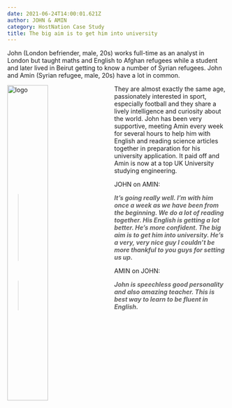 ```yaml
---
date: 2021-06-24T14:00:01.621Z
author: JOHN & AMIN
category: HostNation Case Study
title: The big aim is to get him into university
---
```

John (London befriender, male, 20s) works full-time as an analyst in London but taught maths and English to Afghan refugees while a student and later lived in Beirut getting to know a number of Syrian refugees. John and Amin (Syrian refugee, male, 20s) have a lot in common. 

<img src="/assets/john-and-amin-pixelated.png" alt="logo" style="width:43%;padding-right:25px;" ALIGN="left" />They are almost exactly the same age, passionately interested in sport, especially football and they share a lively intelligence and curiosity about the world. John has been very supportive, meeting Amin every week for several hours to help him with English and reading science articles together in preparation for his university application. It paid off and Amin is now at a top UK University studying engineering.

JOHN on AMIN:

> ***It’s going really well. I’m with him once a week as we have been from the beginning. We do a lot of reading together. His English is getting a lot better. He’s more confident. The big aim is to get him into university. He’s a very, very nice guy I couldn’t be more thankful to you guys for setting us up.***

AMIN on JOHN:

> ***John is speechless good personality and also amazing teacher. This is best way to learn to be fluent in English.***
